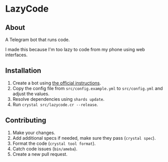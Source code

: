 # LazyCode

## About

A Telegram bot that runs code.

I made this because I'm too lazy to code from my phone using web interfaces.

## Installation

1. Create a bot using [the official instructions](https://core.telegram.org/bots).
2. Copy the config file from `src/config.example.yml` to `src/config.yml` and adjust the values.
3. Resolve dependencies using `shards update`.
4. Run `crystal src/lazycode.cr --release`.

## Contributing

1. Make your changes.
2. Add additional specs if needed, make sure they pass (`crystal spec`).
3. Format the code (`crystal tool format`).
4. Catch code issues (`bin/ameba`).
5. Create a new pull request.
